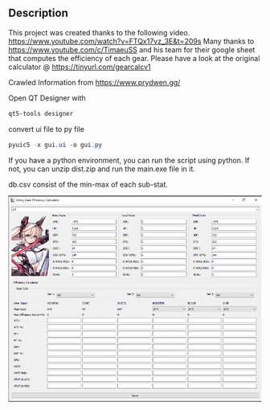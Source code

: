 ## Description
This project was created thanks to the following video. https://www.youtube.com/watch?v=FTQx17vz_3E&t=209s
Many thanks to https://www.youtube.com/c/TimaeuSS and his team for their google sheet that computes the efficiency of each gear.
Please have a look at the original calculator @ https://tinyurl.com/gearcalcv1

Crawled Information from https://www.prydwen.gg/

Open QT Designer with
```powershell
qt5-tools designer
```
convert ui file to py file
```powershell
pyuic5 -x gui.ui -o gui.py
```

If you have a python environment, you can run the script using python.
If not, you can unzip dist.zip and run the main.exe file in it.

db.csv consist of the min-max of each sub-stat.

![img.png](img.png)
